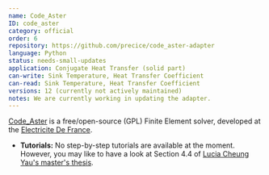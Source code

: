 ```yaml
---
name: Code_Aster
ID: code_aster
category: official
order: 6
repository: https://github.com/precice/code_aster-adapter
language: Python
status: needs-small-updates
application: Conjugate Heat Transfer (solid part)
can-write: Sink Temperature, Heat Transfer Coefficient
can-read: Sink Temperature, Heat Transfer Coefficient
versions: 12 (currently not actively maintained)
notes: We are currently working in updating the adapter.
---
```


[Code_Aster](https://code-aster.org/) is a free/open-source (GPL) Finite Element solver, developed at the [Electricite De France](https://www.edf.fr/).

* **Tutorials:** No step-by-step tutorials are available at the moment. However,
you may like to have a look at Section 4.4 of [Lucia Cheung Yau's master's thesis](https://www5.in.tum.de/pub/Cheung2016_Thesis.pdf).
